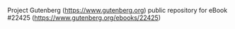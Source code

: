 Project Gutenberg (https://www.gutenberg.org) public repository for eBook #22425 (https://www.gutenberg.org/ebooks/22425)
